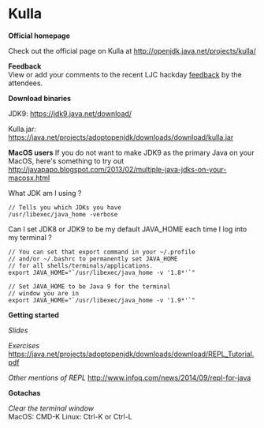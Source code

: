 # Kulla

**Official homepage**

Check out the official page on Kulla at 
http://openjdk.java.net/projects/kulla/

**Feedback**  
View or add your comments to the recent LJC hackday [feedback](https://docs.google.com/document/d/1b236MW-cliUrmSWyVkBBs460Inh5lLcLvRsOmGThzlg/edit?usp=sharing) by the attendees.

**Download binaries**  

JDK9: https://jdk9.java.net/download/

Kulla.jar: https://java.net/projects/adoptopenjdk/downloads/download/kulla.jar


**MacOS users**
If you do not want to make JDK9 as the primary Java on your MacOS, here's something to try out http://javapapo.blogspot.com/2013/02/multiple-java-jdks-on-your-macosx.html

What JDK am I using ?
```
// Tells you which JDKs you have
/usr/libexec/java_home -verbose
```

Can I set JDK8 or JDK9 to be my default JAVA_HOME each time I log into my terminal ?

```
// You can set that export command in your ~/.profile
// and/or ~/.bashrc to permanently set JAVA_HOME
// for all shells/terminals/applications.
export JAVA_HOME="`/usr/libexec/java_home -v '1.8*'`"

// Set JAVA_HOME to be Java 9 for the terminal
// window you are in
export JAVA_HOME="`/usr/libexec/java_home -v '1.9*'`"
```

**Getting started**

*Slides*

*Exercises*
https://java.net/projects/adoptopenjdk/downloads/download/REPL_Tutorial.pdf

*Other mentions of REPL*
http://www.infoq.com/news/2014/09/repl-for-java


**Gotachas**  

*Clear the terminal window*  
 MacOS: CMD-K
 Linux: Ctrl-K or Ctrl-L